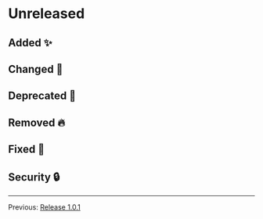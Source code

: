 # Unreleased



## Added :sparkles:



## Changed :slot_machine:



## Deprecated :dart:



## Removed :fire:



## Fixed :bug:



## Security :lock:



---

Previous: [Release 1.0.1](CHANGELOG-1.0.1.md)
